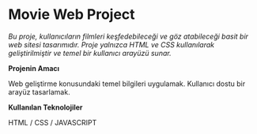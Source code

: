 # Movie Web Project
*Bu proje, kullanıcıların filmleri keşfedebileceği ve göz atabileceği basit bir web sitesi tasarımıdır. 
Proje yalnızca HTML ve CSS kullanılarak geliştirilmiştir ve temel bir kullanıcı arayüzü sunar.*

**Projenin Amacı**

Web geliştirme konusundaki temel bilgileri uygulamak.
Kullanıcı dostu bir arayüz tasarlamak.

**Kullanılan Teknolojiler**

HTML / CSS / JAVASCRIPT
